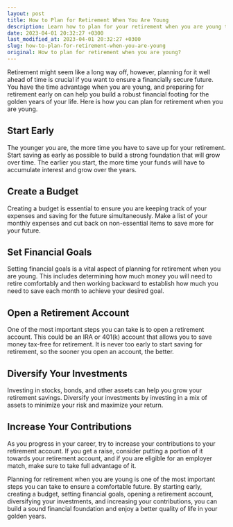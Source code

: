 ```yaml
---
layout: post
title: How to Plan for Retirement When You Are Young
description: Learn how to plan for your retirement when you are young to ensure a comfortable future.
date: 2023-04-01 20:32:27 +0300
last_modified_at: 2023-04-01 20:32:27 +0300
slug: how-to-plan-for-retirement-when-you-are-young
original: How to plan for retirement when you are young?
---
```

Retirement might seem like a long way off, however, planning for it well ahead of time is crucial if you want to ensure a financially secure future. You have the time advantage when you are young, and preparing for retirement early on can help you build a robust financial footing for the golden years of your life. Here is how you can plan for retirement when you are young.

## Start Early

The younger you are, the more time you have to save up for your retirement. Start saving as early as possible to build a strong foundation that will grow over time. The earlier you start, the more time your funds will have to accumulate interest and grow over the years.

## Create a Budget

Creating a budget is essential to ensure you are keeping track of your expenses and saving for the future simultaneously. Make a list of your monthly expenses and cut back on non-essential items to save more for your future.

## Set Financial Goals

Setting financial goals is a vital aspect of planning for retirement when you are young. This includes determining how much money you will need to retire comfortably and then working backward to establish how much you need to save each month to achieve your desired goal.

## Open a Retirement Account

One of the most important steps you can take is to open a retirement account. This could be an IRA or 401(k) account that allows you to save money tax-free for retirement. It is never too early to start saving for retirement, so the sooner you open an account, the better.

## Diversify Your Investments

Investing in stocks, bonds, and other assets can help you grow your retirement savings. Diversify your investments by investing in a mix of assets to minimize your risk and maximize your return.

## Increase Your Contributions

As you progress in your career, try to increase your contributions to your retirement account. If you get a raise, consider putting a portion of it towards your retirement account, and if you are eligible for an employer match, make sure to take full advantage of it.

Planning for retirement when you are young is one of the most important steps you can take to ensure a comfortable future. By starting early, creating a budget, setting financial goals, opening a retirement account, diversifying your investments, and increasing your contributions, you can build a sound financial foundation and enjoy a better quality of life in your golden years.